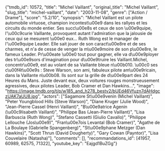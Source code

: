 {"tmdb_id": 10572, "title": "Michel Vaillant", "original_title": "Michel Vaillant", "slug_title": "michel-vaillant", "date": "2003-11-08", "genre": ["Action / Drame"], "score": "5.2/10", "synopsis": "Michel Vaillant est un pilote automobile virtuose, champion incontest\u00e9 dans les rallyes et les circuits du monde entier. Ses succ\u00e8s et ceux de son \u00e9quipe, l'\u00c9curie Vaillante, provoquent autant l'admiration que la jalousie de ceux qui se mesurent \u00e0 eux... Ruth Wong est le manager de l'\u00e9quipe Leader. Elle sait jouer de son caract\u00e8re et de ses charmes, et n'a de cesse de venger la m\u00e9moire de son p\u00e8re, le fameux Leader. Pr\u00eate \u00e0 tout pour gagner, elle va d\u00e9ployer des tr\u00e9sors d'imagination pour d\u00e9truire les Vaillant.Michel, concentr\u00e9, est au volant de sa Vaillante bleue n\u00b010. \u00c0 ses c\u00f4t\u00e9s : Steve Warson, son ami, fabuleux pilote am\u00e9ricain, dans la Vaillante n\u00b08. Ils sont sur la grille de d\u00e9part des 24 Heures du Mans. Juste devant eux, deux voitures rouges monstrueusement agressives, deux pilotes Leader, Bob Cramer et Dan Hawkins...", "image": "https://image.tmdb.org/t/p/w185_and_h278_bestv2/bUEd46Vfuzn7dAHdgczUAK7aUU8.jpg", "actors": ["Sagamore St\u00e9venin (Michel Vaillant)", "Peter Youngblood Hills (Steve Warson)", "Diane Kruger (Julie Wood)", "Jean-Pierre Cassel (Henri Vaillant)", "B\u00e9atrice Agenin (\u00c9lisabeth Vaillant)", "Philippe Bas (Jean-Pierre Vaillant)", "Lisa Barbuscia (Ruth Wong)", "Stefano Cassetti (Giulio Cavallo)", "Philippe Lellouche (Jos\u00e9)", "Fran\u00e7ois Levantal (Bob Cramer)", "Agathe de La Boulaye (Gabrielle Spangenberg)", "St\u00e9phane Metzger (Dan Hawkins)", "Scott Thrun (David Dougherty)", "Gary Cowan (Payntor)", "Lisa Couvelaire (Natasha)"], "comments": [], "recommandations_id": [41957, 60989, 62575, 71322], "youtube_key": "Eajgd1BuZGg"}